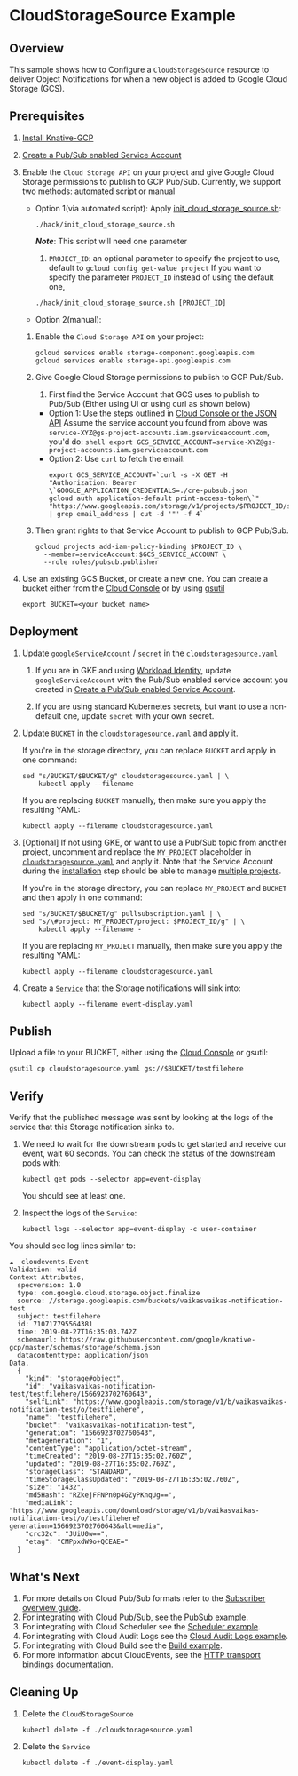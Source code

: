 # CloudStorageSource Example

## Overview

This sample shows how to Configure a `CloudStorageSource` resource to deliver
Object Notifications for when a new object is added to Google Cloud Storage
(GCS).

## Prerequisites

1. [Install Knative-GCP](../../install/install-knative-gcp.md)

1. [Create a Pub/Sub enabled Service Account](../../install/pubsub-service-account.md)

1. Enable the `Cloud Storage API` on your project and give Google Cloud Storage
   permissions to publish to GCP Pub/Sub. Currently, we support two methods:
   automated script or manual
   
   - Option 1(via automated script): 
     Apply 
     [init_cloud_storage_source.sh](../../hack/init_cloud_storage_source.sh):
     ```shell 
     ./hack/init_cloud_storage_source.sh
     ```
     **_Note_**: This script will need one parameter
     1. `PROJECT_ID`: an optional parameter to specify the project to use, default to `gcloud config get-value project`
     If you want to specify the parameter `PROJECT_ID` instead of using the default one,
     ```shell
     ./hack/init_cloud_storage_source.sh [PROJECT_ID]
     ```

   - Option 2(manual):
   1. Enable the `Cloud Storage API` on your project:
      ```shell
      gcloud services enable storage-component.googleapis.com
      gcloud services enable storage-api.googleapis.com
      ```
   1. Give Google Cloud Storage permissions to publish to GCP Pub/Sub.
      1. First find the Service Account that GCS uses to publish to Pub/Sub
        (Either using UI or using curl as shown below)
        - Option 1: Use the steps outlined in
           [Cloud Console or the JSON API](https://cloud.google.com/storage/docs/getting-service-account)
           Assume the service account you found from above was
           `service-XYZ@gs-project-accounts.iam.gserviceaccount.com`, you'd do:
           `shell export GCS_SERVICE_ACCOUNT=service-XYZ@gs-project-accounts.iam.gserviceaccount.com`
        - Option 2: Use `curl` to fetch the email:
           ````shell
           export GCS_SERVICE_ACCOUNT=`curl -s -X GET -H "Authorization: Bearer \`GOOGLE_APPLICATION_CREDENTIALS=./cre-pubsub.json
           gcloud auth application-default print-access-token\`"
           "https://www.googleapis.com/storage/v1/projects/$PROJECT_ID/serviceAccount"
           | grep email_address | cut -d '"' -f 4`
           ````

     1. Then grant rights to that Service Account to publish to GCP Pub/Sub.
        ```shell
        gcloud projects add-iam-policy-binding $PROJECT_ID \
          --member=serviceAccount:$GCS_SERVICE_ACCOUNT \
          --role roles/pubsub.publisher
        ```

1. Use an existing GCS Bucket, or create a new one. You can create a bucket
   either from the [Cloud Console](https://cloud.google.com/console) or by using
   [gsutil](https://cloud.google.com/storage/docs/gsutil/commands/mb)

   ```shell
   export BUCKET=<your bucket name>
   ```

## Deployment

1. Update `googleServiceAccount` / `secret` in the
   [`cloudstoragesource.yaml`](cloudstoragesource.yaml)

   1. If you are in GKE and using
      [Workload Identity](https://cloud.google.com/kubernetes-engine/docs/how-to/workload-identity),
      update `googleServiceAccount` with the Pub/Sub enabled service account you
      created in
      [Create a Pub/Sub enabled Service Account](../../install/pubsub-service-account.md).

   1. If you are using standard Kubernetes secrets, but want to use a
      non-default one, update `secret` with your own secret.

1. Update `BUCKET` in the [`cloudstoragesource.yaml`](cloudstoragesource.yaml)
   and apply it.

   If you're in the storage directory, you can replace `BUCKET` and apply in one
   command:

   ```shell
   sed "s/BUCKET/$BUCKET/g" cloudstoragesource.yaml | \
       kubectl apply --filename -
   ```

   If you are replacing `BUCKET` manually, then make sure you apply the
   resulting YAML:

   ```shell
   kubectl apply --filename cloudstoragesource.yaml
   ```

1. [Optional] If not using GKE, or want to use a Pub/Sub topic from another
   project, uncomment and replace the `MY_PROJECT` placeholder in
   [`cloudstoragesource.yaml`](cloudstoragesource.yaml) and apply it. Note that
   the Service Account during the
   [installation](../../install/install-knative-gcp.md) step should be able to
   manage [multiple projects](../../install/managing-multiple-projects.md).

   If you're in the storage directory, you can replace `MY_PROJECT` and `BUCKET`
   and then apply in one command:

   ```shell
   sed "s/BUCKET/$BUCKET/g" pullsubscription.yaml | \
   sed "s/\#project: MY_PROJECT/project: $PROJECT_ID/g" | \
       kubectl apply --filename -
   ```

   If you are replacing `MY_PROJECT` manually, then make sure you apply the
   resulting YAML:

   ```shell
   kubectl apply --filename cloudstoragesource.yaml
   ```

1. Create a [`Service`](event-display.yaml) that the Storage notifications will
   sink into:

   ```shell
   kubectl apply --filename event-display.yaml
   ```

## Publish

Upload a file to your BUCKET, either using the
[Cloud Console](https://cloud.google.com/console) or gsutil:

```shell
gsutil cp cloudstoragesource.yaml gs://$BUCKET/testfilehere
```

## Verify

Verify that the published message was sent by looking at the logs of the service
that this Storage notification sinks to.

1. We need to wait for the downstream pods to get started and receive our event,
   wait 60 seconds. You can check the status of the downstream pods with:

   ```shell
   kubectl get pods --selector app=event-display
   ```

   You should see at least one.

1. Inspect the logs of the `Service`:

   ```shell
   kubectl logs --selector app=event-display -c user-container
   ```

You should see log lines similar to:

```shell
☁️  cloudevents.Event
Validation: valid
Context Attributes,
  specversion: 1.0
  type: com.google.cloud.storage.object.finalize
  source: //storage.googleapis.com/buckets/vaikasvaikas-notification-test
  subject: testfilehere
  id: 710717795564381
  time: 2019-08-27T16:35:03.742Z
  schemaurl: https://raw.githubusercontent.com/google/knative-gcp/master/schemas/storage/schema.json
  datacontenttype: application/json
Data,
  {
    "kind": "storage#object",
    "id": "vaikasvaikas-notification-test/testfilehere/1566923702760643",
    "selfLink": "https://www.googleapis.com/storage/v1/b/vaikasvaikas-notification-test/o/testfilehere",
    "name": "testfilehere",
    "bucket": "vaikasvaikas-notification-test",
    "generation": "1566923702760643",
    "metageneration": "1",
    "contentType": "application/octet-stream",
    "timeCreated": "2019-08-27T16:35:02.760Z",
    "updated": "2019-08-27T16:35:02.760Z",
    "storageClass": "STANDARD",
    "timeStorageClassUpdated": "2019-08-27T16:35:02.760Z",
    "size": "1432",
    "md5Hash": "RZkejFFNPn0p4GZyPKnqUg==",
    "mediaLink": "https://www.googleapis.com/download/storage/v1/b/vaikasvaikas-notification-test/o/testfilehere?generation=1566923702760643&alt=media",
    "crc32c": "JUiU0w==",
    "etag": "CMPpxdW9o+QCEAE="
  }
```

## What's Next

1. For more details on Cloud Pub/Sub formats refer to the
   [Subscriber overview guide](https://cloud.google.com/pubsub/docs/subscriber).
1. For integrating with Cloud Pub/Sub, see the
   [PubSub example](../../examples/cloudpubsubsource/README.md).
1. For integrating with Cloud Scheduler see the
   [Scheduler example](../../examples/cloudschedulersource/README.md).
1. For integrating with Cloud Audit Logs see the
   [Cloud Audit Logs example](../../examples/cloudauditlogssource/README.md).
1. For integrating with Cloud Build see the
   [Build example](../../examples/cloudbuildsource/README.md).
1. For more information about CloudEvents, see the
   [HTTP transport bindings documentation](https://github.com/cloudevents/spec).

## Cleaning Up

1. Delete the `CloudStorageSource`

   ```shell
   kubectl delete -f ./cloudstoragesource.yaml
   ```

1. Delete the `Service`

   ```shell
   kubectl delete -f ./event-display.yaml
   ```
